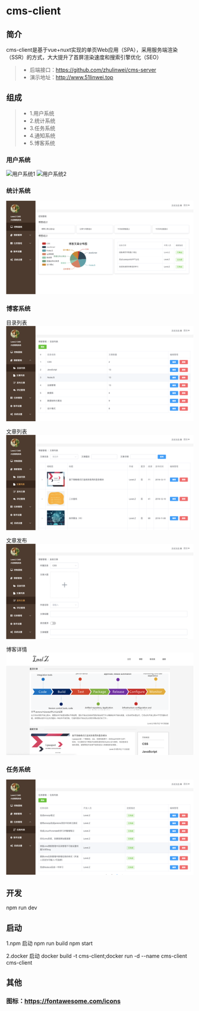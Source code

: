 # cms-client

## 简介
cms-client是基于vue+nuxt实现的单页Web应用（SPA），采用服务端渲染（SSR）的方式，大大提升了首屏渲染速度和搜索引擎优化（SEO）
> * 后端接口：https://github.com/zhulinwei/cms-server
> * 演示地址：http://www.51linwei.top

## 组成
> * 1.用户系统
> * 2.统计系统
> * 3.任务系统
> * 4.通知系统
> * 5.博客系统

### 用户系统

![用户系统1]()
![用户系统2](http://image.51linwei.top/github/setting.png)

### 统计系统
![统计系统](./static/images/dashboard.png)

### 博客系统
目录列表
![目录列表](./static/images/catalog.png)

文章列表
![文章列表](./static/images/article_list.png)

文章发布
![文章发布](./static/images/article_public.png)

博客详情
![博客详情](./static/images/blog.png)

### 任务系统
![任务系统](./static/images/task.png)


## 开发
npm run dev

## 启动
1.npm 启动
npm run build
npm start

2.docker 启动
docker build -t cms-client;docker run -d --name cms-client cms-client

## 其他

### 图标：https://fontawesome.com/icons